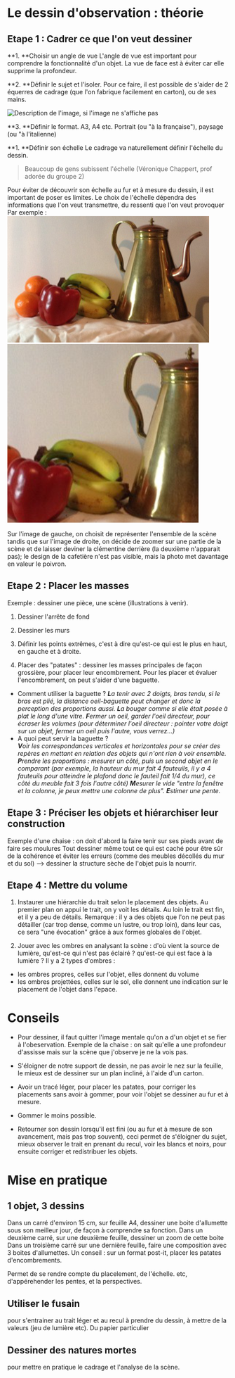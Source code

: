 <!-- TITLE: Dessin d'observation -->
<!-- SUBTITLE: Guide pour analyser une scène/des objets observés, et les dessiner  -->

# Le dessin d'observation : théorie

## Etape 1 : Cadrer ce que l'on veut dessiner 


**1. **Choisir un angle de vue 
L'angle de vue est important pour comprendre la fonctionnalité d'un objet. La vue de face est à éviter car elle supprime la profondeur. 

**2. **Définir le sujet et l'isoler. 
Pour ce faire, il est possible de s'aider de 2 équerres de cadrage (que l'on fabrique facilement en carton), ou de ses mains. 

![Description de l'image, si l'image ne s'affiche pas](https://consciencejoyeuse.files.wordpress.com/2017/11/cadrage-photographie.jpg  "Cadrer notre dessin à l'aide des mains")

**3. **Définir le format.
A3, A4 etc.
Portrait (ou "à la française"), paysage (ou "à l'italienne)

**1. **Définir son échelle
Le cadrage va naturellement définir l'échelle du dessin. 
> Beaucoup de gens subissent l'échelle (Véronique Chappert, prof adorée du groupe 2)

Pour éviter de découvrir son échelle au fur et à mesure du dessin, il est important de poser es limites. 
Le choix de l'échelle dépendra des informations que l'on veut transmettre, du ressenti que l'on veut provoquer 
Par exemple : 
![Exemple Echelle 1](/uploads/dessin-main-levee/exemple-echelle-1.png "Exemple Echelle 1") ![Exemple Echelle 2](/uploads/dessin-main-levee/exemple-echelle-2.png "Exemple Echelle 2")


Sur l'image de gauche, on choisit de représenter l'ensemble de la scène tandis que sur l'image de droite, on décide de zoomer sur une partie de la scène et de laisser deviner la clémentine derrière (la deuxième n'apparait pas); le design de la cafetière n'est pas visible, mais la photo met davantage en valeur le poivron.  

## Etape 2 : Placer les masses

Exemple : dessiner une pièce, une scène (illustrations à venir). 

1. Dessiner l'arrête de fond

1. Dessiner les murs

1. Définir les points extrêmes, c'est à dire qu'est-ce qui est le plus en haut, en gauche et à droite. 

1. Placer des "patates" : dessiner les masses principales de façon grossière, pour placer leur encombrement. Pour les placer et évaluer l'encombrement, on peut s'aider d'une baguette. 

* Comment utiliser la baguette ? 
***L**a tenir avec 2 doigts, bras tendu, si le bras est plié, la distance oeil-baguette peut changer et donc la perception des proportions aussi. 
**L**a bouger comme si elle était posée à plat le long d'une vitre. 
**F**ermer un oeil, garder l'oeil directeur, pour écraser les volumes (pour déterminer l'oeil directeur : pointer votre doigt sur un objet, fermer un oeil puis l'autre, vous verrez...)*
* A quoi peut servir la baguette ?  
***V**oir les correspondances verticales et horizontales pour se créer des repères en mettant en relation des objets qui n'ont rien à voir ensemble. 
**P**rendre les proportions : mesurer un côté, puis un second objet en le comparant (par exemple, la hauteur du mur fait 4 fauteuils, il y a 4 fauteuils pour atteindre le plafond donc le fauteil fait 1/4 du mur), ce côté du meuble fait 3 fois l'autre côté)
**M**esurer le vide "entre la fenêtre et la colonne, je peux mettre une colonne de plus". 
**E**stimer une pente.* 

## Etape 3 : Préciser les objets et hiérarchiser leur construction

Exemple d'une chaise : on doit d'abord la faire tenir sur ses pieds avant de faire ses moulures
Tout dessiner même tout ce qui est caché pour être sûr de la cohérence et éviter les erreurs (comme des meubles décollés du mur et du sol) --> dessiner la structure sèche de l'objet puis la nourrir. 

## Etape 4 : Mettre du volume
1. Instaurer une hiérarchie du trait selon le placement des objets. 
Au premier plan on appui le trait, on y voit les détails.
Au loin le trait est fin, et il y a peu de détails.
Remarque : il y a des objets que l'on ne peut pas détailler (car trop dense, comme un lustre, ou trop loin), dans leur cas, ce sera "une évocation" grâce à aux formes globales de l'objet.  

1. Jouer avec les ombres en analysant la scène :  d'où vient la source de lumière, qu'est-ce qui n'est pas éclairé ? qu'est-ce qui est face à la lumière ? 
Il y a 2 types d'ombres : 
* les ombres propres, celles sur l'objet, elles donnent du volume 
* les ombres projettées, celles sur le sol, elle donnent une indication sur le placement de l'objet dans l'epace.


# Conseils 
* Pour dessiner, il faut quitter l'image mentale qu'on a d'un objet et se fier à l'obeservation. Exemple de la chaise : on sait qu'elle a une profondeur d'assisse mais sur la scène que j'observe je ne la vois pas. 

* S'éloigner de notre support de dessin, ne pas avoir le nez sur la feuille, le mieux est de dessiner sur un plan incliné, à l'aide d'un carton. 

* Avoir un tracé léger, pour placer les patates, pour corriger les placements sans avoir à gommer, pour voir l'objet se dessiner au fur et à mesure.

* Gommer le moins possible. 

* Retourner son dessin lorsqu'il est fini  (ou au fur et à mesure de son avancement, mais pas trop souvent), ceci permet de s'éloigner du sujet, mieux observer le trait en prenant du recul, voir les blancs et noirs, pour ensuite corriger et redistribuer les objets. 

# Mise en pratique 

## 1 objet, 3 dessins 
Dans un carré d'environ 15 cm, sur feuille A4, dessiner une boite d'allumette sous son meilleur jour, de façon à comprendre sa fonction. 
Dans un deuxième carré, sur une deuxième feuille, dessiner un zoom de cette boite
Dans un troisième carré sur une dernière feuille, faire une composition avec 3 boites d'allumettes. Un conseil : sur un format post-it, placer les patates d'encombrements. 

Permet de se rendre compte du placelement, de l'échelle. etc, d'appérehender les pentes, et la perspectives. 

## Utiliser le fusain 
pour s'entrainer au trait léger et au recul à prendre du dessin, à mettre de la valeurs (jeu de lumière etc). 
Du papier particulier

## Dessiner des natures mortes 
pour mettre en pratique le cadrage et l'analyse de la scène. 

